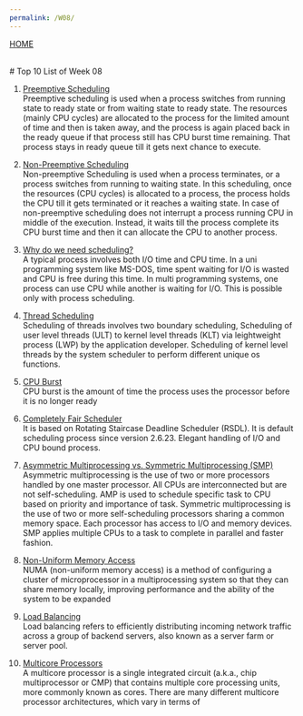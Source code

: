 ```yaml
--- 
permalink: /W08/ 
--- 
```

[HOME](../) 

<br>
# Top 10 List of Week 08

1. [Preemptive Scheduling](geeksforgeeks.org/preemptive-and-non-preemptive-scheduling/)<br>
Preemptive scheduling is used when a process switches from running state to ready state or from waiting state to ready state. The resources (mainly CPU cycles) are allocated to the process for the limited amount of time and then is taken away, and the process is again placed back in the ready queue if that process still has CPU burst time remaining. That process stays in ready queue till it gets next chance to execute. 

2. [Non-Preemptive Scheduling](https://www.geeksforgeeks.org/preemptive-and-non-preemptive-scheduling/)<br> 
Non-preemptive Scheduling is used when a process terminates, or a process switches from running to waiting state. In this scheduling, once the resources (CPU cycles) is allocated to a process, the process holds the CPU till it gets terminated or it reaches a waiting state. In case of non-preemptive scheduling does not interrupt a process running CPU in middle of the execution. Instead, it waits till the process complete its CPU burst time and then it can allocate the CPU to another process.

3. [Why do we need scheduling?](https://www.geeksforgeeks.org/cpu-scheduling-in-operating-systems/)<br> 
A typical process involves both I/O time and CPU time. In a uni programming system like MS-DOS, time spent waiting for I/O is wasted and CPU is free during this time. In multi programming systems, one process can use CPU while another is waiting for I/O. This is possible only with process scheduling.

4. [Thread Scheduling](https://www.geeksforgeeks.org/thread-scheduling/)<br>
Scheduling of threads involves two boundary scheduling,
Scheduling of user level threads (ULT) to kernel level threads (KLT) via leightweight process (LWP) by the application developer.
Scheduling of kernel level threads by the system scheduler to perform different unique os functions.

5. [CPU Burst](http://www2.cs.uregina.ca/~hamilton/courses/330/notes/scheduling/scheduling.html)<br> 
CPU burst is the amount of time the process uses the processor before it is no longer ready

6. [Completely Fair Scheduler](https://www.geeksforgeeks.org/completely-fair-scheduler-cfs-and-brain-fuck-scheduler-bfs/)<br> 
It is based on Rotating Staircase Deadline Scheduler (RSDL).
It is default scheduling process since version 2.6.23.
Elegant handling of I/O and CPU bound process.

7. [Asymmetric Multiprocessing vs. Symmetric Multiprocessing (SMP)](https://www.tutorialspoint.com/difference-between-asymmetric-and-symmetric-multiprocessing)<br> 
Asymmetric multiprocessing is the use of two or more processors handled by one master processor. All CPUs are interconnected but are not self-scheduling. AMP is used to schedule specific task to CPU based on priority and importance of task.
Symmetric multiprocessing is the use of two or more self-scheduling processors sharing a common memory space. Each processor has access to I/O and memory devices. SMP applies multiple CPUs to a task to complete in parallel and faster fashion.

8. [Non-Uniform Memory Access](https://whatis.techtarget.com/definition/NUMA-non-uniform-memory-access)<br>
NUMA (non-uniform memory access) is a method of configuring a cluster of microprocessor in a multiprocessing system so that they can share memory locally, improving performance and the ability of the system to be expanded

9. [Load Balancing](https://www.nginx.com/resources/glossary/load-balancing/)<br> 
Load balancing refers to efficiently distributing incoming network traffic across a group of backend servers, also known as a server farm or server pool.

10. [Multicore Processors](https://insights.sei.cmu.edu/sei_blog/2017/08/multicore-processing.html)<br>
A multicore processor is a single integrated circuit (a.k.a., chip multiprocessor or CMP) that contains multiple core processing units, more commonly known as cores. There are many different multicore processor architectures, which vary in terms of
